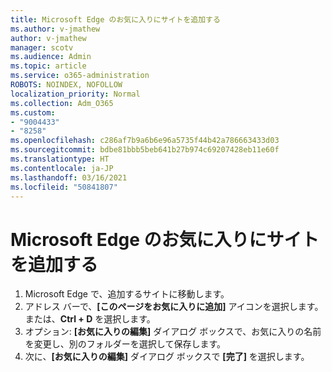 ```yaml
---
title: Microsoft Edge のお気に入りにサイトを追加する
ms.author: v-jmathew
author: v-jmathew
manager: scotv
ms.audience: Admin
ms.topic: article
ms.service: o365-administration
ROBOTS: NOINDEX, NOFOLLOW
localization_priority: Normal
ms.collection: Adm_O365
ms.custom:
- "9004433"
- "8258"
ms.openlocfilehash: c286af7b9a6b6e96a5735f44b42a786663433d03
ms.sourcegitcommit: bdbe81bbb5beb641b27b974c69207428eb11e60f
ms.translationtype: HT
ms.contentlocale: ja-JP
ms.lasthandoff: 03/16/2021
ms.locfileid: "50841807"
---
```

# <a name="add-a-site-to-your-favorites-in-microsoft-edge"></a>Microsoft Edge のお気に入りにサイトを追加する

1. Microsoft Edge で、追加するサイトに移動します。
2. アドレス バーで、**[このページをお気に入りに追加]** アイコンを選択します。 または、**Ctrl + D** を選択します。
3. オプション: **[お気に入りの編集]** ダイアログ ボックスで、お気に入りの名前を変更し、別のフォルダーを選択して保存します。
4. 次に、**[お気に入りの編集]** ダイアログ ボックスで **[完了]** を選択します。
